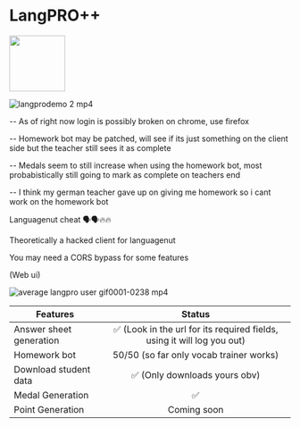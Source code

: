 # LangPRO++
<img src="https://github.com/Alpha-404/LangPRO/assets/63340001/07904e32-e2dc-4a40-b03d-e2529ba14b07" width="100" height="100">

![langprodemo 2 mp4](https://github.com/Alpha-404/LangPRO/assets/63340001/540f4439-4be9-4c06-ba82-a74f1222c8c4)

-- As of right now login is possibly broken on chrome, use firefox


-- Homework bot may be patched, will see if its just something on the client side but the teacher still sees it as complete

-- Medals seem to still increase when using the homework bot, most probabistically still going to mark as complete on teachers end

-- I think my german teacher gave up on giving me homework so i cant work on the homework bot

Languagenut cheat 🗣️🗣️🔥🔥

Theoretically a hacked client for languagenut

You may need a CORS bypass for some features

(Web ui)

![average langpro user gif0001-0238 mp4](https://github.com/Alpha-404/LangPRO/assets/63340001/6c0ba928-3c85-4538-b10c-449fd327d8dc)



| Features      |         Status      |
| ------------- |:-------------:|
| Answer sheet generation     | ✅ (Look in the url for its required fields, using it will log you out) |
| Homework bot      | 50/50 (so far only vocab trainer works)     |
| Download student data | ✅    (Only downloads yours obv)   |
| Medal Generation | ✅ |
| Point Generation | Coming soon |
